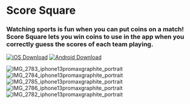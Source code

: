 # Score Square

### Watching sports is fun when you can put coins on a match! Score Square lets you win coins to use in the app when you correctly guess the scores of each team playing.

[![iOS Download](https://img.shields.io/badge/iOS%20Download-Click%20Here-blue?labelColor=black&style=for-the-badge&link=https://apps.apple.com/us/app/score-square/id1604663651)](https://apps.apple.com/us/app/score-square/id1604663651)
[![Android Download](https://img.shields.io/badge/Android%20Download-Click%20Here-green?labelColor=black&style=for-the-badge&link=https://play.google.com/store/apps/details?id=com.io.score_square&hl=en_US&gl=US)](https://play.google.com/store/apps/details?id=com.io.score_square&hl=en_US&gl=US)

![IMG_2783_iphone13promaxgraphite_portrait](https://user-images.githubusercontent.com/99027548/179419106-1cd67a8f-2ccf-40c9-8430-e9eb89f071c2.png)
![IMG_2784_iphone13promaxgraphite_portrait](https://user-images.githubusercontent.com/99027548/179419108-30dfd720-c16e-4a0b-beae-0de80be44365.png)
![IMG_2785_iphone13promaxgraphite_portrait](https://user-images.githubusercontent.com/99027548/179419109-ffc19bc5-05be-477a-b9f9-aec45bc8df94.png)
![IMG_2786_iphone13promaxgraphite_portrait](https://user-images.githubusercontent.com/99027548/179419112-5c1f1e35-0d2c-4f9d-b178-3611210e9f01.png)
 ![IMG_2782_iphone13promaxgraphite_portrait](https://user-images.githubusercontent.com/99027548/179419105-ac90f342-9275-48e1-8d97-53fed54cffa8.png)
